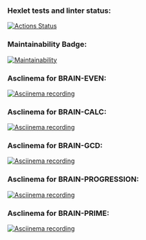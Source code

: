 ### Hexlet tests and linter status:

[![Actions Status](https://github.com/Kudrikudrii/frontend-project-44/actions/workflows/hexlet-check.yml/badge.svg)](https://github.com/Kudrikudrii/frontend-project-44/actions)

### Maintainability Badge:

[![Maintainability](https://api.codeclimate.com/v1/badges/a35abc9ec688c1f8d989/maintainability)](https://codeclimate.com/github/Kudrikudrii/frontend-project-44/maintainability)

### Asclinema for BRAIN-EVEN:

[![Asciinema recording](https://asciinema.org/a/Chnu4nskqdZGfyeKDNxSw6W67.png)](https://asciinema.org/a/Chnu4nskqdZGfyeKDNxSw6W67)

### Asclinema for BRAIN-CALC:

[![Asciinema recording](https://asciinema.org/a/mOipi8ZFhz8g4OyEADz2cAJcg.png)](https://asciinema.org/a/mOipi8ZFhz8g4OyEADz2cAJcg)

### Asclinema for BRAIN-GCD:

[![Asciinema recording](https://asciinema.org/a/HAokizdjw9ToHZ09vmKZxaVqe.png)](https://asciinema.org/a/HAokizdjw9ToHZ09vmKZxaVqe)

### Asclinema for BRAIN-PROGRESSION:

[![Asciinema recording](https://asciinema.org/a/MGmdCg0V4z5w56Jx4H8G6L9Gb.png)](https://asciinema.org/a/MGmdCg0V4z5w56Jx4H8G6L9Gb)

### Asclinema for BRAIN-PRIME:

[![Asciinema recording](https://asciinema.org/a/sDZoz7DlcBeyd4Hy7kyhmMo15.png)](https://asciinema.org/a/sDZoz7DlcBeyd4Hy7kyhmMo15)
